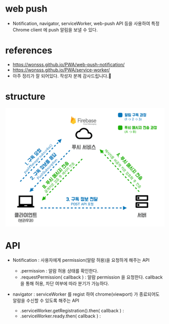# web push
+ Notification, navigator, serviceWorker, web-push API 등을 사용하여 특정 Chrome client 에 push 알림을 보낼 수 있다.


# references
+ https://wonsss.github.io/PWA/web-push-notification/
+ https://wonsss.github.io/PWA/service-worker/
+ 아주 정리가 잘 되어있다. 작성자 분께 감사드립니다.🙏


# structure
<img src="./img/web-push-protocol.png" alt="web-push-protocol.png"/>

# API
+ Notification : 사용자에게 permission(알람 허용)을 요청하게 해주는 API
  + .permission : 알람 허용 상태를 확인한다.
  + .requestPermission( callback ) : 알람 permission 을 요청한다. callback 을 통해 허용, 차단 여부에 따라 분기가 가능하다.

+ navigator : serviceWorker 를 regist 하여 chrome(viewport) 가 종료되어도 알람을 수신할 수 있도록 해주는 API
  + .serviceWorker.getRegistration().then( callback ) : 
  + .serviceWorker.ready.then( callback ) : 
